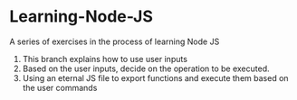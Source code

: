 # Learning-Node-JS
A series of exercises in the process of learning Node JS

1. This branch explains how to use user inputs
2. Based on the user inputs, decide on the operation to be executed.
3. Using an eternal JS file to export functions and execute them based on the user commands
